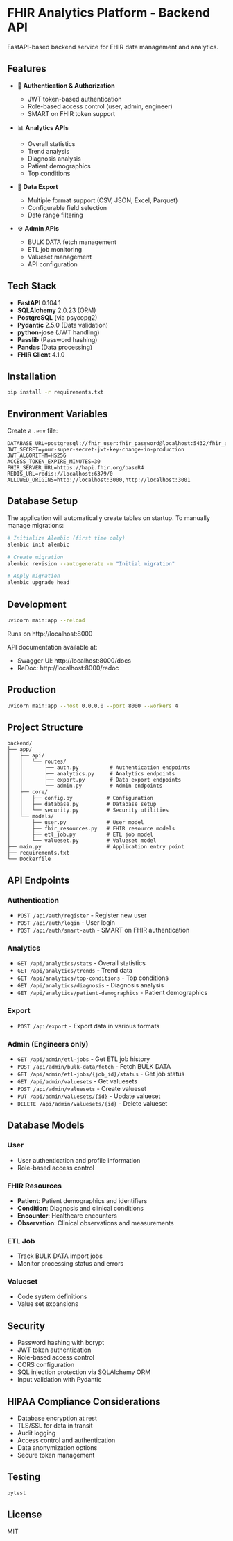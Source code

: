 # FHIR Analytics Platform - Backend API

FastAPI-based backend service for FHIR data management and analytics.

## Features

- 🔐 **Authentication & Authorization**
  - JWT token-based authentication
  - Role-based access control (user, admin, engineer)
  - SMART on FHIR token support

- 📊 **Analytics APIs**
  - Overall statistics
  - Trend analysis
  - Diagnosis analysis
  - Patient demographics
  - Top conditions

- 💾 **Data Export**
  - Multiple format support (CSV, JSON, Excel, Parquet)
  - Configurable field selection
  - Date range filtering

- ⚙️ **Admin APIs**
  - BULK DATA fetch management
  - ETL job monitoring
  - Valueset management
  - API configuration

## Tech Stack

- **FastAPI** 0.104.1
- **SQLAlchemy** 2.0.23 (ORM)
- **PostgreSQL** (via psycopg2)
- **Pydantic** 2.5.0 (Data validation)
- **python-jose** (JWT handling)
- **Passlib** (Password hashing)
- **Pandas** (Data processing)
- **FHIR Client** 4.1.0

## Installation

```bash
pip install -r requirements.txt
```

## Environment Variables

Create a `.env` file:

```env
DATABASE_URL=postgresql://fhir_user:fhir_password@localhost:5432/fhir_analytics
JWT_SECRET=your-super-secret-jwt-key-change-in-production
JWT_ALGORITHM=HS256
ACCESS_TOKEN_EXPIRE_MINUTES=30
FHIR_SERVER_URL=https://hapi.fhir.org/baseR4
REDIS_URL=redis://localhost:6379/0
ALLOWED_ORIGINS=http://localhost:3000,http://localhost:3001
```

## Database Setup

The application will automatically create tables on startup. To manually manage migrations:

```bash
# Initialize Alembic (first time only)
alembic init alembic

# Create migration
alembic revision --autogenerate -m "Initial migration"

# Apply migration
alembic upgrade head
```

## Development

```bash
uvicorn main:app --reload
```

Runs on http://localhost:8000

API documentation available at:
- Swagger UI: http://localhost:8000/docs
- ReDoc: http://localhost:8000/redoc

## Production

```bash
uvicorn main:app --host 0.0.0.0 --port 8000 --workers 4
```

## Project Structure

```
backend/
├── app/
│   ├── api/
│   │   └── routes/
│   │       ├── auth.py          # Authentication endpoints
│   │       ├── analytics.py     # Analytics endpoints
│   │       ├── export.py        # Data export endpoints
│   │       └── admin.py         # Admin endpoints
│   ├── core/
│   │   ├── config.py           # Configuration
│   │   ├── database.py         # Database setup
│   │   └── security.py         # Security utilities
│   └── models/
│       ├── user.py             # User model
│       ├── fhir_resources.py   # FHIR resource models
│       ├── etl_job.py          # ETL job model
│       └── valueset.py         # Valueset model
├── main.py                     # Application entry point
├── requirements.txt
└── Dockerfile
```

## API Endpoints

### Authentication
- `POST /api/auth/register` - Register new user
- `POST /api/auth/login` - User login
- `POST /api/auth/smart-auth` - SMART on FHIR authentication

### Analytics
- `GET /api/analytics/stats` - Overall statistics
- `GET /api/analytics/trends` - Trend data
- `GET /api/analytics/top-conditions` - Top conditions
- `GET /api/analytics/diagnosis` - Diagnosis analysis
- `GET /api/analytics/patient-demographics` - Patient demographics

### Export
- `POST /api/export` - Export data in various formats

### Admin (Engineers only)
- `GET /api/admin/etl-jobs` - Get ETL job history
- `POST /api/admin/bulk-data/fetch` - Fetch BULK DATA
- `GET /api/admin/etl-jobs/{job_id}/status` - Get job status
- `GET /api/admin/valuesets` - Get valuesets
- `POST /api/admin/valuesets` - Create valueset
- `PUT /api/admin/valuesets/{id}` - Update valueset
- `DELETE /api/admin/valuesets/{id}` - Delete valueset

## Database Models

### User
- User authentication and profile information
- Role-based access control

### FHIR Resources
- **Patient**: Patient demographics and identifiers
- **Condition**: Diagnosis and clinical conditions
- **Encounter**: Healthcare encounters
- **Observation**: Clinical observations and measurements

### ETL Job
- Track BULK DATA import jobs
- Monitor processing status and errors

### Valueset
- Code system definitions
- Value set expansions

## Security

- Password hashing with bcrypt
- JWT token authentication
- Role-based access control
- CORS configuration
- SQL injection protection via SQLAlchemy ORM
- Input validation with Pydantic

## HIPAA Compliance Considerations

- Database encryption at rest
- TLS/SSL for data in transit
- Audit logging
- Access control and authentication
- Data anonymization options
- Secure token management

## Testing

```bash
pytest
```

## License

MIT


